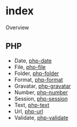 # index

Overview 

## PHP  
- Date, [php-date](https://github.com/prototypeblocks/php-date)  
- File, [php-file](https://github.com/prototypeblocks/php-file)  
- Folder, [php-folder](https://github.com/prototypeblocks/php-folder)  
- Format, [php-format](https://github.com/prototypeblocks/php-format)  
- Gravatar, [php-gravatar](https://github.com/prototypeblocks/php-gravatar)  
- Number, [php-number](https://github.com/prototypeblocks/php-number)  
- Session, [php-session](https://github.com/prototypeblocks/php-session)  
- Text, [php-text](https://github.com/prototypeblocks/php-text)  
- Url, [php-url](https://github.com/prototypeblocks/php-url)  
- Validate, [php-validate](https://github.com/prototypeblocks/php-validate)  
